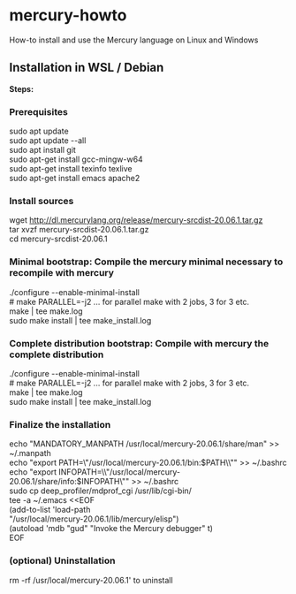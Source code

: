 # mercury-howto
How-to install and use the Mercury language on Linux and Windows

## Installation in WSL / Debian

**Steps:**

### Prerequisites

  sudo apt update  
  sudo apt update --all  
  sudo apt install git  
  sudo apt-get install gcc-mingw-w64  
  sudo apt-get install texinfo texlive  
  sudo apt-get install emacs apache2  

### Install sources

  wget http://dl.mercurylang.org/release/mercury-srcdist-20.06.1.tar.gz  
  tar xvzf mercury-srcdist-20.06.1.tar.gz  
  cd mercury-srcdist-20.06.1  

### Minimal bootstrap: Compile the mercury minimal necessary to recompile with mercury

  ./configure --enable-minimal-install  
  \# make PARALLEL=-j2 ... for parallel make with 2 jobs, 3 for 3 etc.  
  make | tee make.log  
  sudo make install | tee make_install.log  

### Complete distribution bootstrap: Compile with mercury the complete distribution

  ./configure --enable-minimal-install  
  \# make PARALLEL=-j2 ... for parallel make with 2 jobs, 3 for 3 etc.  
  make | tee make.log  
  sudo make install | tee make_install.log  

### Finalize the installation

  echo "MANDATORY_MANPATH /usr/local/mercury-20.06.1/share/man" >> ~/.manpath  
  echo "export PATH=\\"/usr/local/mercury-20.06.1/bin:$PATH\\"" >> ~/.bashrc  
  echo "export INFOPATH=\\"/usr/local/mercury-20.06.1/share/info:$INFOPATH\\"" >> ~/.bashrc  
  sudo cp deep_profiler/mdprof_cgi /usr/lib/cgi-bin/  
  tee -a ~/.emacs <<EOF  
        (add-to-list 'load-path  
                "/usr/local/mercury-20.06.1/lib/mercury/elisp")  
        (autoload 'mdb "gud" "Invoke the Mercury debugger" t)  
  EOF

### (optional) Uninstallation

  rm -rf /usr/local/mercury-20.06.1' to uninstall  
